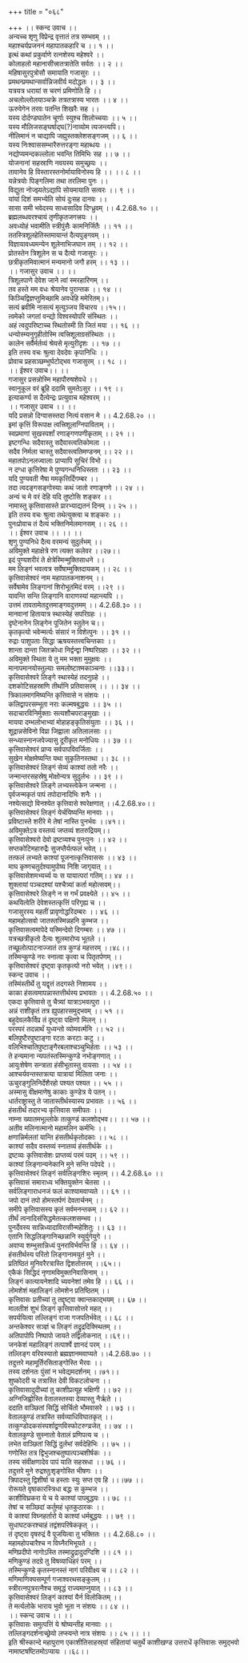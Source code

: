 +++
title = "०६८"

+++
।। स्कन्द उवाच ।।  
अन्यच्च शृणु विप्रेन्द्र वृत्तातं तत्र सम्भवम् ।।  
महाश्चर्यप्रजननं महापातकहारि च ।। १ ।।  
इत्थं कथां प्रकुर्वाणे रत्नशेस्य महेश्वरे ।।  
कोलाहलो महानासीत्त्रातत्रातेति सर्वतः ।। २ ।।  
महिषासुरपुत्रोसौ समायाति गजासुरः ।।  
प्रमथन्प्रमथान्सर्वान्निजवीर्य मदोद्धतः ।। ३ ।।  
यत्रयत्र धरायां स चरणं प्रमिणोति हि ।।  
अचलोल्लोलयाञ्चक्रे तत्रतत्रास्य भारतः ।। ४ ।।  
ऊरुवेगेन तरवः पतन्ति शिखरैः सह ।।  
यस्य दोर्दण्डघातेन चूर्णाः स्युश्च शिलोच्चयाः ।। ५ ।।  
यस्य मौलिजसङ्घर्षाद्घ(?)नाव्योम त्यजन्त्यपि।।  
नीलिमानं न चाद्यापि जह्युस्तक्लेशसङ्गजम् ।। ६ ।।  
यस्य निःश्वाससम्भारैरुत्तरङ्गा महाब्धयः ।।  
नद्योप्यमन्दकल्लोला भवन्ति तिमिभिः सह ।। ७ ।।  
योजनानां सहस्राणि नवयस्य समुच्छ्रयः ।।  
तावानेव हि विस्तारस्तनोर्मायाविनोस्य हि ।। ।। ८ ।।  
यन्नेत्रयोः पिङ्गलिमा तथा तरलिमा पुनः ।।  
विद्युता नोज्झ्यतेऽद्यापि सोयमायाति सत्वरः ।। ९ ।।  
यांयां दिशं समभ्येति सोयं दुःसह दानवः ।।  
सासा समी भवेदस्य साध्वसादिव दिग्ध्रुवम् ।। 4.2.68.१० ।।  
ब्रह्मलब्धवरश्चायं तृणीकृतजगत्त्रयः ।।  
अवध्योहं भवामीति स्त्रीपुंसैः कामनिर्जितैः ।। ११ ।।  
ततस्त्रिशूलहेतिस्तमायान्तं दैत्यपुङ्गवम् ।।  
विज्ञायावध्यमन्येन शूलेनाभिजघान तम् ।। १२ ।।  
प्रोतस्तेन त्रिशूलेन स च दैत्यो गजासुरः ।।  
छत्रीकृतमिवात्मानं मन्यमानो जगौ हरम् ।। १३ ।।  
।। गजासुर उवाच ।। ।।  
त्रिशूलपाणे देवेश जाने त्वां स्मरहारिणम् ।।  
तव हस्ते मम वधः श्रेयानेव पुरान्तक ।। १४ ।।  
किञ्चिद्विज्ञप्तुमिच्छामि अवधेहि ममेरितम्।।  
सत्यं ब्रवीमि नासत्यं मृत्युञ्जय विचारय ।।१५।।  
त्वमेको जगतां वन्द्यो विश्वस्योपरि संस्थितः ।।  
अहं त्वदुपरिष्टाच्च स्थितोस्मी ति जितं मया ।। १६ ।।  
धन्योस्म्यनुगृहीतोस्मि त्वत्त्रिशूलाग्रसंस्थितः ।।  
कालेन सर्वैर्मर्तव्यं श्रेयसे मृत्युरीदृशः ।। १७ ।।  
इति तस्य वचः श्रुत्वा देवदेवः कृपानिधिः ।।  
प्रोवाच प्रहसञ्छम्भुर्घटोद्भव गजासुरम् ।। १८ ।।  
।। ईश्वर उवाच।। ।।  
गजासुर प्रसन्नोस्मि महापौरुषशेवधे ।।  
स्वानुकूल वरं ब्रूहि ददामि सुमतेऽसुर ।। १९ ।।  
इत्याकर्ण्य स दैत्येन्द्रः प्रत्युवाच महेश्वरम् ।।  
।। गजासुर उवाच ।। ।।  
यदि प्रसन्नो दिग्वासस्तदा नित्यं वसान मे ।। 4.2.68.२० ।।  
इमां कृत्तिं विरूपाक्ष त्वत्त्रिशूलाग्निपाविताम् ।।  
स्वप्रमाणां सुखस्पर्शां रणाङ्गणपणीकृताम् ।। २१ ।।  
इष्टगन्धिः सदैवास्तु सदैवास्त्वतिकोमला ।।  
सदैव निर्मला चास्तु सदैवास्त्वतिमण्डनम् ।। २२ ।।  
महातपोऽनलज्वालाः प्राप्यापि सुचिरं विभो ।।  
न दग्धा कृत्तिरेषा मे पुण्यगन्धनिधिस्ततः ।। २३ ।।  
यदि पुण्यवती नैषा ममकृत्तिर्दिगम्बर ।।  
तदा त्वदङ्गसङ्गोस्याः कथं जातो रणाङ्गणे ।। २४ ।।  
अन्यं च मे वरं देहि यदि तुष्टोसि शङ्कर ।।  
नामास्तु कृत्तिवासास्ते प्रारभ्याद्यतनं दिनम् ।। २५ ।।  
इति तस्य वचः श्रुत्वा तथेत्युक्त्वा च शङ्करः ।।  
पुनःप्रोवाच तं दैत्यं भक्तिनिर्मलमानसम् ।। २६ ।।  
।। ईश्वर उवाच ।। ।। ।।  
शृणु पुण्यनिधे दैत्य वरमन्यं सुदुर्लभम् ।।  
अविमुक्ते महाक्षेत्रे रण त्यक्त कलेवर ।।२७।।  
इदं पुण्यशरीरं ते क्षेत्रेस्मिन्मुक्तिसाधने ।।  
मम लिङ्गं भवत्वत्र सर्वेषाम्मुक्तिदायकम् ।। २८ ।।  
कृत्तिवासेश्वरं नाम महापातकनाशनम् ।।  
सर्वेषामेव लिङ्गानां शिरोभूतमिदं वरम् ।।२९ ।।  
यावन्ति सन्ति लिङ्गानि वाराणस्यां महान्त्यपि ।।  
उत्तमं तावतामेतदुत्तमाङ्गवदुत्तमम् ।। 4.2.68.३० ।।  
मानवानां हितायात्र स्थास्येहं सपरिग्रहः ।।  
दृष्टेनानेन लिङ्गेन पूजितेन स्तुतेन च।।  
कृतकृत्यो भवेन्मर्त्यः संसारं न विशेत्पुनः ।। ३१ ।।  
रुद्राः पाशुपताः सिद्धा ऋषयस्तत्त्वचिन्तकाः ।।  
शान्ता दान्ता जितक्रोधा निर्द्वन्द्वा निष्परिग्रहाः ।। ३२ ।।  
अविमुक्ते स्थिता ये तु मम भक्ता मुमुक्षवः ।।  
मानापमानयोस्तुल्याः समलोष्टाश्मकाञ्चनाः ।।३३।।  
कृत्तिवासेश्वरे लिङ्गे स्थास्येहं तदनुग्रहे ।।  
दशकोटिसहस्राणि तीर्थानि प्रतिवासरम् ।। ।। ३४ ।।  
त्रिकालमागमिष्यन्ति कृत्तिवासे न संशयः ।।  
कलिद्वापरसम्भूता नराः कल्मषबुद्धयः ।। ३५ ।।  
सदाचारविनिर्मुक्ताः सत्यशौचपराङ्मुखाः ।।  
मायया दम्भलोभाभ्यां मोहाहङ्कृतिसंयुताः ।। ३६ ।।  
शूद्रान्नसेविनो विप्रा जिह्वाला अतिलालसाः ।।  
सन्ध्यास्नानजपेज्यासु दूरीकृत मनोधियः ।। ३७ ।।  
कृत्तिवासेश्वरं प्राप्य सर्वपापविवर्जिताः ।।  
सुखेन मोक्षमेष्यन्ति यथा सुकृतिनस्तथा ।। ३८ ।।  
कृत्तिवासेश्वरं लिङ्गं सेव्यं काश्यां ततो नरैः ।।  
जन्मान्तरसहस्रेषु मोक्षोन्यत्र सुदुर्लभः ।। ३९ ।।  
कृत्तिवासेश्वरे लिङ्गे लभ्यस्त्वेकेन जन्मना ।।  
पृर्वजन्मकृतं पापं तपोदानादिभिः शनैः ।।  
नश्येत्सद्यो विनश्येत कृत्तिवासे श्वरेक्षणात् ।।4.2.68.४०।।  
कृत्तिवासेश्वरं लिङ्गं येर्चयिष्यन्ति मानवाः ।।  
प्रविष्टास्ते शरीरे मे तेषां नास्ति पुनर्भवः ।।४१।।  
अविमुक्तेऽत्र वस्तव्यं जप्तव्यं शतरुद्रियम्।।  
कृत्तिवासेश्वरो देवो द्रष्टव्यश्च पुनःपुनः ।। ४२ ।।  
सप्तकोटिमहारुद्रैः सुजप्तैर्यत्फलं भवेत् ।।  
तत्फलं लभ्यते काश्यां पूजनात्कृत्तिवाससः ।। ४३ ।।  
माघ कृष्णचतुर्दश्यामुपोष्य निशि जागृयात् ।।  
कृत्तिवासेशमभ्यर्च्य यः स यायात्परां गतिम्।। ४४ ।।  
शुक्लायां पञ्चदश्यां यश्चैत्र्यां कर्ता महोत्सवम्।।  
कृत्तिवासेश्वरे लिङ्गे न स गर्भं प्रवक्ष्येते ।। ४५ ।।  
कथयित्वेति देवेशस्तत्कृत्तिं परिगृह्य च ।।  
गजासुरस्य महतीं प्रावृणोद्धरिदम्बरः ।। ४६ ।।  
महामहोत्सवो जातस्तस्मिन्नहनि कुम्भज ।।  
कृत्तिवासत्वमापेदे यस्मिन्देवो दिगम्बरः ।। ४७ ।।  
यत्रच्छत्रीकृतो दैत्यः शूलमारोप्य भूतले ।।  
तच्छूलोत्पाटनाज्जातं तत्र कुण्डं महत्तरम् ।।४८।।  
तस्मिन्कुण्डे नरः स्नात्वा कृत्वा च पितृतर्पणम् ।।  
कृत्तिवासेश्वरं दृष्ट्वा कृतकृत्यो नरो भवेत् ।।४९।।  
स्कन्द उवाच ।।  
तस्मिंस्तीर्थे तु यद्वृत्तं तदगस्ते निशामय ।।  
काका हंसत्वमापन्नास्तत्तीर्थस्य प्रभावतः ।। 4.2.68.५० ।।  
एकदा कृत्तिवासे तु चैत्र्यां यात्राऽभवत्पुरा ।।  
अन्नं राशीकृतं तत्र ह्युपहारसमुद्भवम् ।। ५१ ।।  
बहुदेवलकैर्विप्र तं दृष्ट्वा पक्षिणो मिलन् ।।  
परस्परं तदन्नार्थं युध्यन्तो व्योमवर्त्मनि ।। ५२ ।।  
बलिपुष्टैरपुष्टाङ्गा रटतः करटाः कटु ।।  
वलिभिश्चातिपुष्टाङ्गैरबलाश्चञ्चुभिर्हताः ।। ५३ ।।  
ते हन्यमाना न्यपतंस्तस्मिन्कुण्डे नभोङ्गणात् ।।  
आयुःशेषेण सन्त्राता हंसीभूतास्तु वायसाः ।। ५४ ।।  
आश्चर्यवन्तस्तत्रत्या यात्रायां मिलिता जनाः ।।  
ऊचुरङ्गुलिनिर्देशैरहो पश्यत पश्यत ।। ५५ ।।  
अस्मासु वीक्षमाणेषु काकाः कुण्डेत्र ये पतन् ।।  
धार्तराष्ट्रास्तु ते जातास्तीर्थस्यास्य प्रभावतः ।। ५६ ।।  
हंसतीर्थं तदारभ्य कृत्तिवास समीपतः ।।  
नाम्ना ख्यातमभूल्लोके तत्कुण्डं कलशोद्भव।। ।। ५७ ।।  
अतीव मलिनात्मानो महामलिन कर्मभिः ।।  
क्षणान्निर्मलतां यान्ति हंसतीर्थकृतोदकाः ।। ५८ ।।  
काश्यां सदैव वस्तव्यं स्नातव्यं हंसतीर्थके ।।  
द्रष्टव्यः कृत्तिवासेशः प्राप्तव्यं परमं पदम् ।। ५९ ।।  
काश्यां लिङ्गान्यनेकानि मुने सन्ति पदेपदे ।।  
कृत्तिवासेश्वरं लिङ्गं सर्वलिङ्गशिरः स्मृतम् ।। 4.2.68.६० ।।  
कृत्तिवासं समाराध्य भक्तियुक्तेन चेतसा ।।  
सर्वलिङ्गाराधनजं फलं काश्यामवाप्यते ।। ६१ ।।  
जपो दानं तपो होमस्तर्पणं देवतार्चनम् ।।  
समीपे कृत्तिवासस्य कृतं सर्वमनन्तकम् ।। ६२ ।।  
तीर्थं त्वनादिसंसिद्धमेतत्कलशसम्भव ।।  
पुनर्देवस्य सान्निध्यादाविरासीन्महेशितुः ।। ६३ ।।  
एतानि सिद्धलिङ्गानिच्छन्नानि स्युर्युगेयुगे ।।  
अवाप्य शम्भुसान्निध्यं पुनराविर्भवन्ति हि ।। ६४ ।।  
हंसतीर्थस्य परितो लिङ्गानामयुतं मुने ।।  
प्रतिष्ठितं मुनिवरैरत्रास्ति द्विशतोत्तरम् ।।६५।।  
एकैकं सिद्धिदं नृणामविमुक्तनिवासिनाम् ।।  
लिङ्गं कात्यायनेशादि च्यवनेशां तमेव हि ।। ६६ ।।  
लोमशेशं महालिङ्गं लोमशेन प्रतिष्ठितम् ।।  
कृत्तिवासः प्रतीच्यां तु तद्दृष्ट्वा क्वान्तकाद्भयम् ।। ६७ ।।  
मालतीशं शुभं लिङ्गं कृत्तिवासोत्तरे महत् ।।  
सपर्ययित्वा तल्लिङ्गं राजा गजपतिर्भवेत् ।। ६८ ।।  
अन्तकेश्वर सञ्ज्ञं च लिङ्गं तद्रुद्रदिक्स्थितम् ।।  
अतिपापोपि निष्पापो जायते तद्विलोकनात् ।।६९।।  
जनकेशं महालिङ्गं तत्पार्श्वे ज्ञानदं परम् ।।  
तल्लिङ्ग वरिवस्यातो ब्रह्मज्ञानमवाप्यते ।।4.2.68.७० ।।  
तदुत्तरे महामूर्तिरसिताङ्गोस्ति भैरवः ।।  
तस्य दर्शनतः पुंसां न भवेद्यमदर्शनम् ।।७१।।  
शुष्कोदरी च तत्रास्ति देवी विकटलोचना ।।  
कृत्तिवासादुदीच्यां तु काशीप्रत्यूह भक्षिणी ।। ७२ ।।  
अग्निजिह्वोस्ति वेतालस्तस्या देव्यास्तु नैर्ऋते ।।  
ददाति वाञ्छितां सिद्धिं सोर्चितो भौमवासरे ।। ७३ ।।  
वेतालकुण्डं तत्रास्ति सर्वव्याधिविघातकृत् ।।  
तत्कुण्डोदकसंस्पर्शाद्व्रणविस्फोटरुग्व्रजेत् ।। ७४ ।।  
वेतालकुण्डे सुस्नातो वेतालं प्रणिपत्य च ।।  
लभेत वाञ्छितां सिद्धिं दुर्लभां सर्वदेहिभिः ।। ७५ ।।  
गणोस्ति तत्र द्विभुजश्चतुष्पात्पञ्चशीर्षकः ।।  
तस्य संवीक्षणादेव पापं याति सहस्रधा ।। ७६ ।।  
तदुत्तरे मुने रुद्रश्तुःशृङ्गोस्ति भीषणः ।।  
त्रिपादस्तु द्विशीर्षा च हस्ताः स्युः सप्त एव हि ।।।७७ ।।  
रोरूयते वृषाकारस्त्रिधा बद्धः स कुम्भज ।।  
काशीविघ्रकरा ये च ये काश्यां पापबुद्धयः ।। ७८ ।।  
तेषां च सञ्छिदां कर्तुमहं धृतकुठारकः ।।  
ये काश्यां विघ्नहर्तारो ये काश्यां धर्मबुद्धयः ।। ७९ ।।  
सुधाघटकरश्चाहं तद्वंशपरिषेककृत् ।।  
तं दृष्ट्वा वृषरुद्रं वै पूजयित्वा तु भक्तितः ।। 4.2.68.८० ।।  
महामहोपचारैश्च न विघ्नैरभिभूयते ।।  
मणिप्रदीपो नागोऽस्ति तस्माद्रुद्रादुदग्दिशि ।। ८१ ।।  
मणिकुण्डं तदग्रे तु विषव्याधिहरं परम् ।।  
तस्मिन्कुण्डे कृतस्नानस्तं नागं परिवीक्ष्य च ।। ८२ ।।  
मणिमाणिक्यसम्पूर्ण गजाश्वरथसङ्कुलम् ।।  
स्त्रीरत्नपुत्ररत्नैश्च समृद्धं राज्यमाप्नुयात् ।। ८३ ।।  
कृत्तिवासेश्वरं लिङ्गं काश्यां यैर्न विलोकितम् ।।  
ते मर्त्यलोके भाराय भुवो भूता न संशयः ।। ८४ ।।  
।। स्कन्द उवाच ।। ।।  
कृत्तिवासः समुत्पत्तिं ये श्रोष्यन्तीह मानवाः ।।  
तल्लिङ्गदर्शनाच्छ्रेयो लप्स्यन्ते नात्र संशयः ।। ८५ ।। ।।  
इति श्रीस्कान्दे महापुराण एकाशीतिसाहस्र्यां संहितायां चतुर्थे काशीखण्ड उत्तराधें कृत्तिवासः समुद्भवो नामाष्टषष्टितमोऽप्यायः ।।६८।।